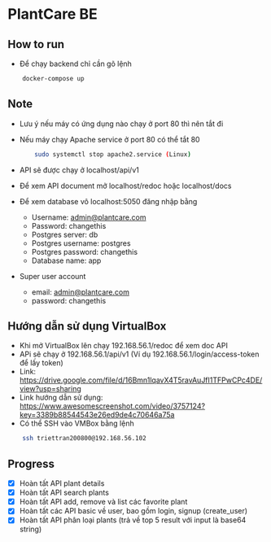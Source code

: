 # PlantCare BE
## How to run
- Để chạy backend chỉ cần gõ lệnh

```bash
    docker-compose up
```

## Note
- Lưu ý nếu máy có ứng dụng nào chạy ở port 80 thì nên tắt đi
- Nếu máy chạy Apache service ở port 80 có thể tắt 80
    ```bash
        sudo systemctl stop apache2.service (Linux)
    ```
- API sẽ được chạy ở localhost/api/v1
- Để xem API document mở localhost/redoc hoặc localhost/docs
- Để xem database vô localhost:5050 đăng nhập bằng
    - Username: admin@plantcare.com
    - Password: changethis
    - Postgres server: db
    - Postgres username: postgres
    - Postgres password: changethis
    - Database name: app

- Super user account
    - email: admin@plantcare.com
    - password: changethis

## Hướng dẫn sử dụng VirtualBox
- Khi mở VirtualBox lên chạy 192.168.56.1/redoc để xem doc API
- APi sẽ chạy ở 192.168.56.1/api/v1 (Ví dụ 192.168.56.1/login/access-token để lấy token)
- Link: https://drive.google.com/file/d/16Bmn1lqavX4T5ravAuJfI1TFPwCPc4DE/view?usp=sharing
- Link hướng dẫn sử dụng: https://www.awesomescreenshot.com/video/3757124?key=3389b88544543e26ed9de4c70646a75a
- Có thể SSH vào VMBox bằng lệnh
```bash
    ssh triettran200800@192.168.56.102
```

## Progress
- [x] Hoàn tất API plant details
- [x] Hoàn tất API search plants
- [x] Hoàn tất API add, remove và list các favorite plant
- [x] Hoàn tất các API basic về user, bao gồm login, signup (create_user)
- [x] Hoàn tất API phân loại plants (trả về top 5 result với input là base64 string)